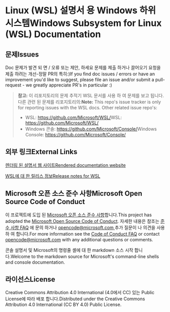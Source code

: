 # <a name="windows-subsystem-for-linux-wsl-documentation"></a><span data-ttu-id="e00a3-101">Linux (WSL) 설명서 용 Windows 하위 시스템</span><span class="sxs-lookup"><span data-stu-id="e00a3-101">Windows Subsystem for Linux (WSL) Documentation</span></span>

## <a name="issues"></a><span data-ttu-id="e00a3-102">문제</span><span class="sxs-lookup"><span data-stu-id="e00a3-102">Issues</span></span>
<span data-ttu-id="e00a3-103">Doc 문제가 발견 되 면 / 오류 또는 제안, 하세요 문제를 제출 하거나 끌어오기 요청을 제출 하려는 개선-정말 PR의 특히:)</span><span class="sxs-lookup"><span data-stu-id="e00a3-103">If you find doc issues / errors or have an improvement you'd like to suggest, please file an issue and/or submit a pull-request - we greatly appreciate PR's in particular :)</span></span>

> <span data-ttu-id="e00a3-104">**참고:** 이 리포지토리의 문제 추적기 WSL 문서를 사용 하 여 문제를 보고 됩니다. 다른 관련 된 문제를 리포지토리의:</span><span class="sxs-lookup"><span data-stu-id="e00a3-104">**Note:** This repo's issue tracker is only for reporting issues with the WSL docs. Other related issue repo's:</span></span>
> * <span data-ttu-id="e00a3-105">WSL: https://github.com/Microsoft/WSL/</span><span class="sxs-lookup"><span data-stu-id="e00a3-105">WSL: https://github.com/Microsoft/WSL/</span></span>
> * <span data-ttu-id="e00a3-106">Windows 콘솔: https://github.com/Microsoft/Console/</span><span class="sxs-lookup"><span data-stu-id="e00a3-106">Windows Console: https://github.com/Microsoft/Console/</span></span>

## <a name="external-links"></a><span data-ttu-id="e00a3-107">외부 링크</span><span class="sxs-lookup"><span data-stu-id="e00a3-107">External Links</span></span>

[<span data-ttu-id="e00a3-108">렌더링 된 설명서 웹 사이트</span><span class="sxs-lookup"><span data-stu-id="e00a3-108">Rendered documentation website</span></span>](https://docs.microsoft.com/windows/wsl/) 

[<span data-ttu-id="e00a3-109">WSL에 대 한 릴리스 정보</span><span class="sxs-lookup"><span data-stu-id="e00a3-109">Release notes for WSL</span></span>](https://docs.microsoft.com/en-us/windows/wsl/release-notes)

## <a name="microsoft-open-source-code-of-conduct"></a><span data-ttu-id="e00a3-110">Microsoft 오픈 소스 준수 사항</span><span class="sxs-lookup"><span data-stu-id="e00a3-110">Microsoft Open Source Code of Conduct</span></span>

<span data-ttu-id="e00a3-111">이 프로젝트에 도입 된 [Microsoft 오픈 소스 준수 사항](https://opensource.microsoft.com/codeofconduct/)합니다.</span><span class="sxs-lookup"><span data-stu-id="e00a3-111">This project has adopted the [Microsoft Open Source Code of Conduct](https://opensource.microsoft.com/codeofconduct/).</span></span>
<span data-ttu-id="e00a3-112">자세한 내용은 참조는 [준수 사항 FAQ](https://opensource.microsoft.com/codeofconduct/faq/) 에 문의 하거나 [ opencode@microsoft.com ](mailto:opencode@microsoft.com) 추가 질문이 나 의견을 사용 하 여 합니다.</span><span class="sxs-lookup"><span data-stu-id="e00a3-112">For more information see the [Code of Conduct FAQ](https://opensource.microsoft.com/codeofconduct/faq/) or contact [opencode@microsoft.com](mailto:opencode@microsoft.com) with any additional questions or comments.</span></span>

<span data-ttu-id="e00a3-113">콘솔 설명서 및 Microsoft의 명령줄 셸에 대 한 markdown 소스 시작 합니다.</span><span class="sxs-lookup"><span data-stu-id="e00a3-113">Welcome to the markdown source for Microsoft's command-line shells and console documentation.</span></span>

## <a name="license"></a><span data-ttu-id="e00a3-114">라이선스</span><span class="sxs-lookup"><span data-stu-id="e00a3-114">License</span></span>
<span data-ttu-id="e00a3-115">Creative Commons Attribution 4.0 International (4.0에서 CC) 있는 Public License에 따라 배포 합니다.</span><span class="sxs-lookup"><span data-stu-id="e00a3-115">Distributed under the Creative Commons Attribution 4.0 International (CC BY 4.0) Public License.</span></span>
